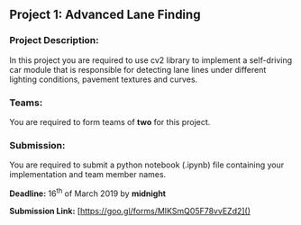 ## Project 1: Advanced Lane Finding

### Project Description:
In this project you are required to use cv2 library to implement a self-driving car module that is responsible for detecting lane lines under different lighting conditions, pavement textures and curves.


### Teams:
You are required to form teams of **two** for this project.

### Submission:

You are required to submit a python notebook (.ipynb) file containing your implementation and team member names.

**Deadline:** 16<sup>th</sup> of March 2019 by **midnight**

**Submission Link:** [https://goo.gl/forms/MIKSmQ05F78vvEZd2]()